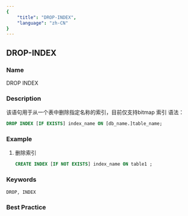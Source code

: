 ```yaml
---
{
    "title": "DROP-INDEX",
    "language": "zh-CN"
}
---
```


<!--
Licensed to the Apache Software Foundation (ASF) under one
or more contributor license agreements.  See the NOTICE file
distributed with this work for additional information
regarding copyright ownership.  The ASF licenses this file
to you under the Apache License, Version 2.0 (the
"License"); you may not use this file except in compliance
with the License.  You may obtain a copy of the License at

  http://www.apache.org/licenses/LICENSE-2.0

Unless required by applicable law or agreed to in writing,
software distributed under the License is distributed on an
"AS IS" BASIS, WITHOUT WARRANTIES OR CONDITIONS OF ANY
KIND, either express or implied.  See the License for the
specific language governing permissions and limitations
under the License.
-->

## DROP-INDEX

### Name

DROP INDEX

### Description

该语句用于从一个表中删除指定名称的索引，目前仅支持bitmap 索引
语法：

```sql
DROP INDEX [IF EXISTS] index_name ON [db_name.]table_name;
```

### Example

1. 删除索引

   ```sql
   CREATE INDEX [IF NOT EXISTS] index_name ON table1 ;
   ```

### Keywords

    DROP, INDEX

### Best Practice

